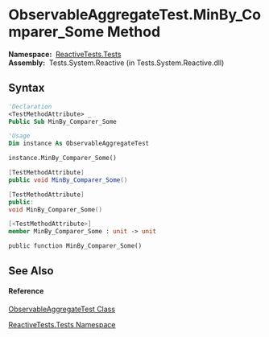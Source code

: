 # ObservableAggregateTest.MinBy\_Comparer\_Some Method

**Namespace:**  [ReactiveTests.Tests](ReactiveTests.Tests\ReactiveTests.Tests.md)  
**Assembly:**  Tests.System.Reactive (in Tests.System.Reactive.dll)

## Syntax

```vb
'Declaration
<TestMethodAttribute> _
Public Sub MinBy_Comparer_Some
```

```vb
'Usage
Dim instance As ObservableAggregateTest

instance.MinBy_Comparer_Some()
```

```csharp
[TestMethodAttribute]
public void MinBy_Comparer_Some()
```

```c++
[TestMethodAttribute]
public:
void MinBy_Comparer_Some()
```

```fsharp
[<TestMethodAttribute>]
member MinBy_Comparer_Some : unit -> unit 
```

```jscript
public function MinBy_Comparer_Some()
```

## See Also

#### Reference

[ObservableAggregateTest Class](ObservableAggregateTest\ObservableAggregateTest.md)

[ReactiveTests.Tests Namespace](ReactiveTests.Tests\ReactiveTests.Tests.md)




